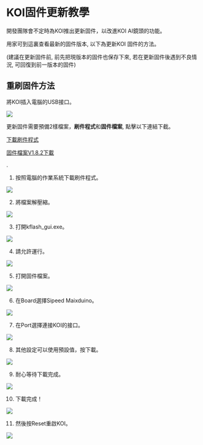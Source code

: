 # **KOI固件更新教學**

開發團隊會不定時為KOI推出更新固件，以改進KOI AI鏡頭的功能。

用家可到這裏查看最新的固件版本, 以下為更新KOI 固件的方法。

(建議在更新固件前, 前先把現版本的固件也保存下來, 若在更新固件後遇到不良情況, 可回復到前一版本的固件)



## 重刷固件方法

將KOI插入電腦的USB接口。

![](./images/usb.jpg)

更新固件需要預備2樣檔案，**刷件程式**和**固件檔案**, 點擊以下連結下截。

[下載刷件程式](https://dl.sipeed.com/MAIX/tools/kflash_gui/kflash_gui_v1.6.5)

[固件檔案V1.8.2下載](./updateHist.md)

.

1. 按照電腦的作業系統下載刷件程式。

![](./images/1.png)

2. 將檔案解壓縮。

![](./images/2.png)

3. 打開kflash_gui.exe。

![](./images/3.png)

4. 請允許運行。

![](./images/4.png)

5. 打開固件檔案。

![](./images/5.png)

6. 在Board選擇Sipeed Maixduino。

![](./images/6.png)

7. 在Port選擇連接KOI的接口。

![](./images/7.png)

8. 其他設定可以使用預設值，按下載。

![](./images/8.png)

9. 耐心等待下載完成。

![](./images/9.png)

10. 下載完成！

![](./images/10.png)

11. 然後按Reset重啟KOI。

![](./images/reset.jpg)




